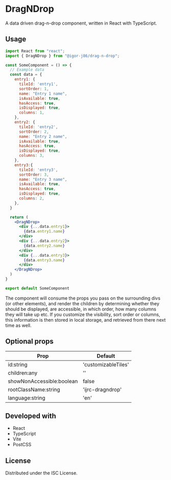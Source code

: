 # DragNDrop
A data driven drag-n-drop component, written in React with TypeScript.

## Usage
```jsx
import React from "react";
import { DragNDrop } from "@igor-j86/drag-n-drop";

const SomeComponent = () => {
  // Example data
  const data = {
    entry1: {
      tileId: 'entry1',
      sortOrder: 1,
      name: "Entry 1 name",
      isAvailable: true,
      hasAccess: true,
      isDisplayed: true,
      columns: 1,
    },
    entry2: {
      tileId: 'entry2',
      sortOrder: 2,
      name: "Entry 2 name",
      isAvailable: true,
      hasAccess: true,
      isDisplayed: true,
      columns: 3,
    },
    entry3:{
      tileId: 'entry3',
      sortOrder: 3,
      name: "Entry 3 name",
      isAvailable: true,
      hasAccess: true,
      isDisplayed: true,
      columns: 2,
    },
  }

  return (
    <DragNDrop>
      <div {...data.entry1}>
        {data.entry1.name}
      </div>
      <div {...data.entry2}>
        {data.entry2.name}
      </div>
      <div {...data.entry3}>
        {data.entry3.name}
      </div>
    </DragNDrop>
  )
}

export default SomeComponent
```

The component will consume the props you pass on the surrounding divs (or other elements), and render the children by determining whether they should be displayed, are accessible, in which order, how many columns they will take up etc.
If you customize the visibility, sort order or columns, this information is then stored in local storage, and retrieved from there next time as well.

## Optional props
| Prop                          | Default             |
| ----------------------------- | ------------------- |
| id:string                     | 'customizableTiles' |
| children:any                  | ''                  |
| showNonAccessible:boolean     | false               |
| rootClassName:string          | 'ijrc-dragndrop'    |
| language:string               | 'en'                |

## Developed with
- React
- TypeScript
- Vite
- PostCSS

## License
Distributed under the ISC License.
